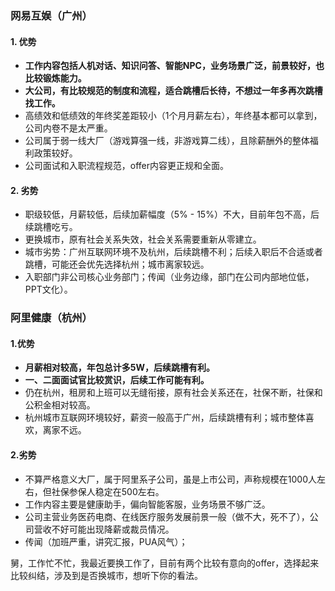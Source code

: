 ### 网易互娱（广州）

#### 1. 优势

- **工作内容包括人机对话、知识问答、智能NPC，业务场景广泛，前景较好，也比较锻炼能力。**
- **大公司，有比较规范的制度和流程，适合跳槽后长待，不想过一年多再次跳槽找工作。**
- 高绩效和低绩效的年终奖差距较小（1个月月薪左右），年终基本都可以拿到，公司内卷不是太严重。
- 公司属于弱一线大厂（游戏算强一线，非游戏算二线），且除薪酬外的整体福利政策较好。
- 公司面试和入职流程规范，offer内容更正规和全面。

#### 2. 劣势

- 职级较低，月薪较低，后续加薪幅度（5% - 15%）不大，目前年包不高，后续跳槽吃亏。
- 更换城市，原有社会关系失效，社会关系需要重新从零建立。
- 城市劣势：广州互联网环境不及杭州，后续跳槽不利；后续入职后不合适或者跳槽，可能还会优先选择杭州；城市离家较远。
- 入职部门非公司核心业务部门；传闻（业务边缘，部门在公司内部地位低，PPT文化）。

### 阿里健康（杭州）

#### 1.优势

- **月薪相对较高，年包总计多5W，后续跳槽有利。**
- **一、二面面试官比较赏识，后续工作可能有利。**
- 仍在杭州，租房和上班可以无缝衔接，原有社会关系还在，社保不断，社保和公积金相对较高。
- 杭州城市互联网环境较好，薪资一般高于广州，后续跳槽有利；城市整体喜欢，离家不远。

#### 2.劣势

- 不算严格意义大厂，属于阿里系子公司，虽是上市公司，声称规模在1000人左右，但社保参保人稳定在500左右。
- 工作内容主要是健康助手，偏向智能客服，业务场景不够广泛。
- 公司主营业务医药电商、在线医疗服务发展前景一般（做不大，死不了），公司营收不好可能出现降薪或裁员情况。
- 传闻（加班严重，讲究汇报，PUA风气）；



舅，工作忙不忙，我最近要换工作了，目前有两个比较有意向的offer，选择起来比较纠结，涉及到是否换城市，想听下你的看法。
